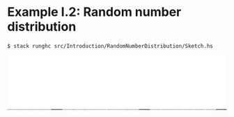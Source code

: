# Example I.2: Random number distribution

```
$ stack runghc src/Introduction/RandomNumberDistribution/Sketch.hs
```

![Random number distribution](sketch.gif)
